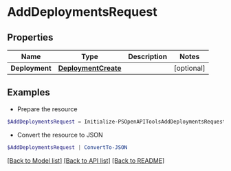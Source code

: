 # AddDeploymentsRequest
## Properties

Name | Type | Description | Notes
------------ | ------------- | ------------- | -------------
**Deployment** | [**DeploymentCreate**](DeploymentCreate.md) |  | [optional] 

## Examples

- Prepare the resource
```powershell
$AddDeploymentsRequest = Initialize-PSOpenAPIToolsAddDeploymentsRequest  -Deployment null
```

- Convert the resource to JSON
```powershell
$AddDeploymentsRequest | ConvertTo-JSON
```

[[Back to Model list]](../README.md#documentation-for-models) [[Back to API list]](../README.md#documentation-for-api-endpoints) [[Back to README]](../README.md)

